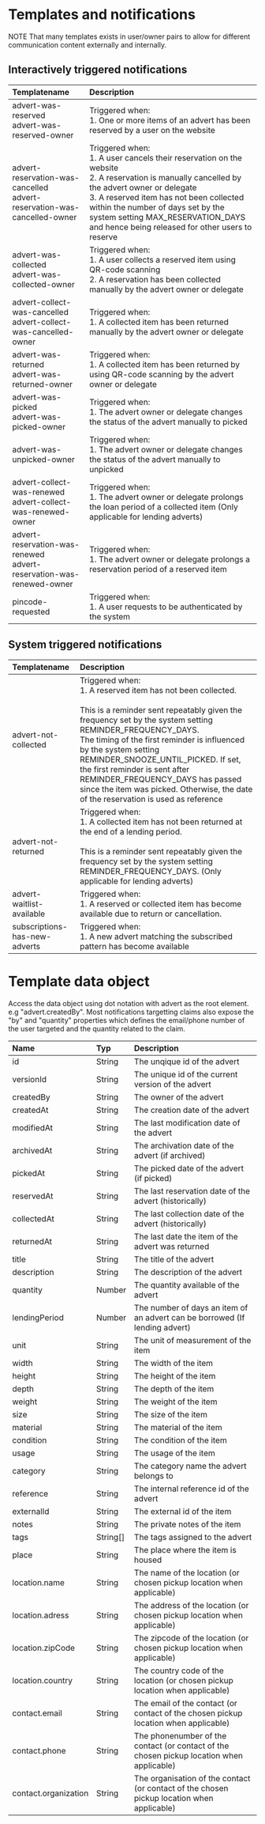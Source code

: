 # Templates and notifications

NOTE That many templates exists in user/owner pairs to allow for different communication content externally and internally.

## Interactively triggered notifications

| Templatename                                                                | Description                                                                                                                                                                                                                                                                                                                  |
| :-------------------------------------------------------------------------- | :--------------------------------------------------------------------------------------------------------------------------------------------------------------------------------------------------------------------------------------------------------------------------------------------------------------------------- |
| advert-was-reserved<br/>advert-was-reserved-owner                           | Triggered when:<br/>1. One or more items of an advert has been reserved by a user on the website                                                                                                                                                                                                                             |
| advert-reservation-was-cancelled<br/>advert-reservation-was-cancelled-owner | Triggered when:<br/>1. A user cancels their reservation on the website<br/>2. A reservation is manually cancelled by the advert owner or delegate<br/>3. A reserved item has not been collected within the number of days set by the system setting MAX_RESERVATION_DAYS and hence being released for other users to reserve |
| advert-was-collected<br/>advert-was-collected-owner                         | Triggered when:<br/>1. A user collects a reserved item using QR-code scanning<br/>2. A reservation has been collected manually by the advert owner or delegate                                                                                                                                                               |
| advert-collect-was-cancelled<br/>advert-collect-was-cancelled-owner         | Triggered when:<br/>1. A collected item has been returned manually by the advert owner or delegate                                                                                                                                                                                                                           |
| advert-was-returned<br/>advert-was-returned-owner                           | Triggered when:<br/>1. A collected item has been returned by using QR-code scanning by the advert owner or delegate                                                                                                                                                                                                          |
| advert-was-picked<br/>advert-was-picked-owner                               | Triggered when:<br/>1. The advert owner or delegate changes the status of the advert manually to picked                                                                                                                                                                                                                      |
| advert-was-unpicked-owner                                                   | Triggered when:<br/>1. The advert owner or delegate changes the status of the advert manually to unpicked                                                                                                                                                                                                                    |
| advert-collect-was-renewed<br/> advert-collect-was-renewed-owner            | Triggered when:<br/>1. The advert owner or delegate prolongs the loan period of a collected item (Only applicable for lending adverts)                                                                                                                                                                                       |
| advert-reservation-was-renewed<br/>advert-reservation-was-renewed-owner     | Triggered when:<br/>1. The advert owner or delegate prolongs a reservation period of a reserved item                                                                                                                                                                                                                         |
| pincode-requested                                                           | Triggered when:<br/>1. A user requests to be authenticated by the system                                                                                                                                                                                                                                                     |

## System triggered notifications

| Templatename                  | Description                                                                                                                                                                                                                                                                                                                                                                                                                                                 |
| :---------------------------- | :---------------------------------------------------------------------------------------------------------------------------------------------------------------------------------------------------------------------------------------------------------------------------------------------------------------------------------------------------------------------------------------------------------------------------------------------------------- |
| advert-not-collected          | Triggered when:<br/>1. A reserved item has not been collected.<br/><br/>This is a reminder sent repeatably given the frequency set by the system setting REMINDER_FREQUENCY_DAYS.<br/>The timing of the first reminder is influenced by the system setting REMINDER_SNOOZE_UNTIL_PICKED. If set, the first reminder is sent after REMINDER_FREQUENCY_DAYS has passed since the item was picked. Otherwise, the date of the reservation is used as reference |
| advert-not-returned           | Triggered when:<br/>1. A collected item has not been returned at the end of a lending period.<br/><br/>This is a reminder sent repeatably given the frequency set by the system setting REMINDER_FREQUENCY_DAYS. (Only applicable for lending adverts)                                                                                                                                                                                                      |
| advert-waitlist-available     | Triggered when:<br/>1. A reserved or collected item has become available due to return or cancellation.                                                                                                                                                                                                                                                                                                                                                     |
| subscriptions-has-new-adverts | Triggered when:<br/>1. A new advert matching the subscribed pattern has become available                                                                                                                                                                                                                                                                                                                                                                    |

# Template data object

Access the data object using dot notation with advert as the root element.
e.g "advert.createdBy". Most notifications targetting claims also expose the "by" and "quantity" properties which defines the email/phone number of the user targeted and the quantity related to the claim.

| Name                 | Typ      | Description                                                                                |
| :------------------- | :------- | :----------------------------------------------------------------------------------------- |
| id                   | String   | The unqique id of the advert                                                               |
| versionId            | String   | The unique id of the current version of the advert                                         |
| createdBy            | String   | The owner of the advert                                                                    |
| createdAt            | String   | The creation date of the advert                                                            |
| modifiedAt           | String   | The last modification date of the advert                                                   |
| archivedAt           | String   | The archivation date of the advert (if archived)                                           |
| pickedAt             | String   | The picked date of the advert (if picked)                                                  |
| reservedAt           | String   | The last reservation date of the advert (historically)                                     |
| collectedAt          | String   | The last collection date of the advert (historically)                                      |
| returnedAt           | String   | The last date the item of the advert was returned                                          |
| title                | String   | The title of the advert                                                                    |
| description          | String   | The description of the advert                                                              |
| quantity             | Number   | The quantity available of the advert                                                       |
| lendingPeriod        | Number   | The number of days an item of an advert can be borrowed (If lending advert)                |
| unit                 | String   | The unit of measurement of the item                                                        |
| width                | String   | The width of the item                                                                      |
| height               | String   | The height of the item                                                                     |
| depth                | String   | The depth of the item                                                                      |
| weight               | String   | The weight of the item                                                                     |
| size                 | String   | The size of the item                                                                       |
| material             | String   | The material of the item                                                                   |
| condition            | String   | The condition of the item                                                                  |
| usage                | String   | The usage of the item                                                                      |
| category             | String   | The category name the advert belongs to                                                    |
| reference            | String   | The internal reference id of the advert                                                    |
| externalId           | String   | The external id of the item                                                                |
| notes                | String   | The private notes of the item                                                              |
| tags                 | String[] | The tags assigned to the advert                                                            |
| place                | String   | The place where the item is housed                                                         |
| location.name        | String   | The name of the location (or chosen pickup location when applicable)                       |
| location.adress      | String   | The address of the location (or chosen pickup location when applicable)                    |
| location.zipCode     | String   | The zipcode of the location (or chosen pickup location when applicable)                    |
| location.country     | String   | The country code of the location (or chosen pickup location when applicable)               |
| contact.email        | String   | The email of the contact (or contact of the chosen pickup location when applicable)        |
| contact.phone        | String   | The phonenumber of the contact (or contact of the chosen pickup location when applicable)  |
| contact.organization | String   | The organisation of the contact (or contact of the chosen pickup location when applicable) |
